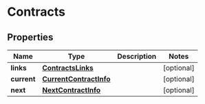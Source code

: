 
# Contracts

## Properties
Name | Type | Description | Notes
------------ | ------------- | ------------- | -------------
**links** | [**ContractsLinks**](ContractsLinks.md) |  |  [optional]
**current** | [**CurrentContractInfo**](CurrentContractInfo.md) |  |  [optional]
**next** | [**NextContractInfo**](NextContractInfo.md) |  |  [optional]



